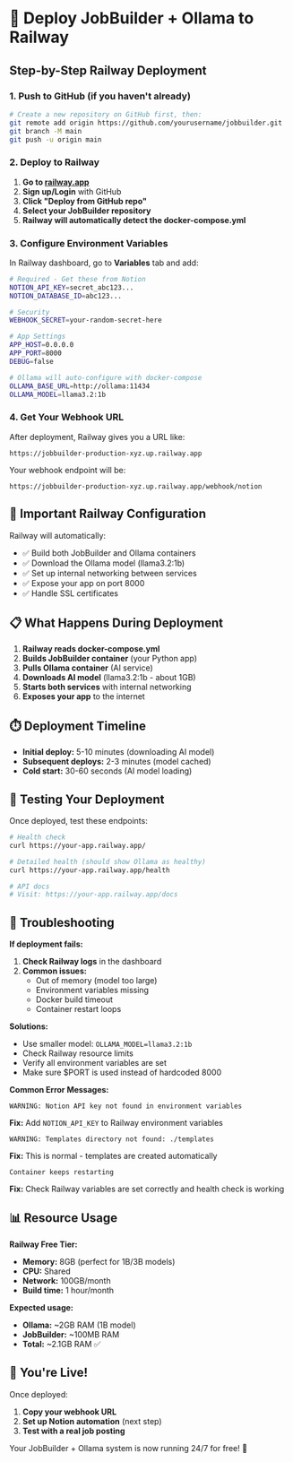 # 🚀 Deploy JobBuilder + Ollama to Railway

## Step-by-Step Railway Deployment

### 1. Push to GitHub (if you haven't already)

```bash
# Create a new repository on GitHub first, then:
git remote add origin https://github.com/yourusername/jobbuilder.git
git branch -M main
git push -u origin main
```

### 2. Deploy to Railway

1. **Go to [railway.app](https://railway.app)**
2. **Sign up/Login** with GitHub
3. **Click "Deploy from GitHub repo"**
4. **Select your JobBuilder repository**
5. **Railway will automatically detect the docker-compose.yml**

### 3. Configure Environment Variables

In Railway dashboard, go to **Variables** tab and add:

```bash
# Required - Get these from Notion
NOTION_API_KEY=secret_abc123...
NOTION_DATABASE_ID=abc123...

# Security
WEBHOOK_SECRET=your-random-secret-here

# App Settings  
APP_HOST=0.0.0.0
APP_PORT=8000
DEBUG=false

# Ollama will auto-configure with docker-compose
OLLAMA_BASE_URL=http://ollama:11434
OLLAMA_MODEL=llama3.2:1b
```

### 4. Get Your Webhook URL

After deployment, Railway gives you a URL like:
```
https://jobbuilder-production-xyz.up.railway.app
```

Your webhook endpoint will be:
```
https://jobbuilder-production-xyz.up.railway.app/webhook/notion
```

## 🔧 Important Railway Configuration

Railway will automatically:
- ✅ Build both JobBuilder and Ollama containers
- ✅ Download the Ollama model (llama3.2:1b)
- ✅ Set up internal networking between services
- ✅ Expose your app on port 8000
- ✅ Handle SSL certificates

## 📋 What Happens During Deployment

1. **Railway reads docker-compose.yml**
2. **Builds JobBuilder container** (your Python app)
3. **Pulls Ollama container** (AI service)
4. **Downloads AI model** (llama3.2:1b - about 1GB)
5. **Starts both services** with internal networking
6. **Exposes your app** to the internet

## ⏱️ Deployment Timeline

- **Initial deploy:** 5-10 minutes (downloading AI model)
- **Subsequent deploys:** 2-3 minutes (model cached)
- **Cold start:** 30-60 seconds (AI model loading)

## 🎯 Testing Your Deployment

Once deployed, test these endpoints:

```bash
# Health check
curl https://your-app.railway.app/

# Detailed health (should show Ollama as healthy)
curl https://your-app.railway.app/health

# API docs
# Visit: https://your-app.railway.app/docs
```

## 🚨 Troubleshooting

**If deployment fails:**

1. **Check Railway logs** in the dashboard
2. **Common issues:**
   - Out of memory (model too large)
   - Environment variables missing
   - Docker build timeout
   - Container restart loops

**Solutions:**
- Use smaller model: `OLLAMA_MODEL=llama3.2:1b`
- Check Railway resource limits
- Verify all environment variables are set
- Make sure $PORT is used instead of hardcoded 8000

**Common Error Messages:**

```
WARNING: Notion API key not found in environment variables
```
**Fix:** Add `NOTION_API_KEY` to Railway environment variables

```
WARNING: Templates directory not found: ./templates
```
**Fix:** This is normal - templates are created automatically

```
Container keeps restarting
```
**Fix:** Check Railway variables are set correctly and health check is working

## 📊 Resource Usage

**Railway Free Tier:**
- **Memory:** 8GB (perfect for 1B/3B models)
- **CPU:** Shared
- **Network:** 100GB/month
- **Build time:** 1 hour/month

**Expected usage:**
- **Ollama:** ~2GB RAM (1B model)
- **JobBuilder:** ~100MB RAM
- **Total:** ~2.1GB RAM ✅

## 🎉 You're Live!

Once deployed:
1. **Copy your webhook URL**
2. **Set up Notion automation** (next step)
3. **Test with a real job posting**

Your JobBuilder + Ollama system is now running 24/7 for free! 🚀
